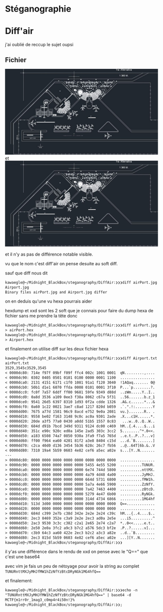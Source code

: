 # Stéganographie
# Diff'air
j'ai oublié de reccup le sujet oupsi

## Fichier
![airPort](./airPort.jpg) et ![Airport](./Airport.jpg)

et il n'y as pas de différence notable visible.

vu que le nom c'est diff'air on pense desuite au soft diff.

sauf que diff nous dit
```
kawaegle@~/Midnight_BlackBox/steganography/DiffAir:❯❯❯diff airPort.jpg Airport.jpg 
Binary files airPort.jpg and Airport.jpg differ
```

on en deduis qu'une vu hexa pourrais aider

hexdump et xxd sont les 2 soft que je connais pour faire du dump hexa de fichier sans me prendre la tête donc 
```
kawaegle@~/Midnight_BlackBox/steganography/DiffAir:❯❯❯diff airPort.jpg > airPort.hex 
kawaegle@~/Midnight_BlackBox/steganography/DiffAir:❯❯❯diff Airport.jpg > Airport.hex 
```

et finalement on utilise diff sur les deux fichier hexa

```
kawaegle@~/Midnight_BlackBox/steganography/DiffAir:❯❯❯diff Airport.txt airPort.txt 
3529,3545c3529,3545
< 0000dc80: 714e f97f 09bf f09f ffc4 002c 1001 0001  qN.........,....
< 0000dc90: 0302 0405 0501 0101 0100 0000 0001 1100  ................
< 0000dca0: 2131 4151 6171 c1f0 1081 91a1 f120 3040  !1AQaq....... 0@
< 0000dcb0: 50b1 d1e1 6070 ffda 0008 0101 0001 3f10  P...`p........?.
< 0000dcc0: fc0f 7a57 6ddf ff00 9681 59fe 9349 d88d  ..zWm.....Y..I..
< 0000dcd0: 0a8d 3536 a109 0ee3 f38a 8062 c67a 5f31  ..56.......b.z_1
< 0000dce0: 9541 26d5 6397 8310 1d93 0f2a cdde 1326  .A&.c......*...&
< 0000dcf0: 0a60 1c22 0021 3ae7 c8ad 1217 820d b059  .`.".!:........Y
< 0000dd00: 7675 a77d 1581 96c9 8acd e752 9e0a 2081  vu.}.......R.. .
< 0000dd10: 9558 be02 f163 3148 9c0c ac0a 9301 2ade  .X...c1H......*.
< 0000dd20: 20de a3f5 77a0 0430 a0dd 51b5 1557 8c83   ...w..0..Q..W..
< 0000dd30: 684d d91b 7bcd 349d 9311 9124 dc00 c469  hM..{.4....$...i
< 0000dd40: 351c e90c 920c ed0a 145e 2ad5 303c 3cc2  5........^*.0<<.
< 0000dd50: a183 6508 74a7 0850 930a 3fa9 f7a5 765d  ..e.t..P..?...v]
< 0000dd60: ff00 f964 ea60 4201 81f2 a3e8 8404 c15d  ...d.`B........]
< 0000dd70: c2ca 40d0 d136 3454 5b36 628c 26c7 fb56  ..@..64T[6b.&..V
< 0000dd80: 7310 19a4 5b59 0603 4e82 cef6 a5ec a02e  s...[Y..N.......
---
> 0000dc80: 0000 0000 0000 0000 0000 0000 0000 0000  ................
> 0000dc90: 0000 0000 0000 0000 0000 5455 4e55 5200  ..........TUNUR.
> 0000dca0: 0000 0000 0000 0000 0000 6e74 744d 5800  ..........nttMX.
> 0000dcb0: 0000 0000 0000 0000 0000 4a79 4d48 4a00  ..........JyMHJ.
> 0000dcc0: 0000 0000 0000 0000 0000 664d 5731 6800  ..........fMW1h.
> 0000dcd0: 0000 0000 0000 0000 0000 5a7a 4e66 5900  ..........ZzNfY.
> 0000dce0: 0000 0000 0000 0000 0000 7a42 7463 4400  ..........zBtcD.
> 0000dcf0: 0000 0000 0000 0000 0000 5279 4e47 6b00  ..........RyNGk.
> 0000dd00: 0000 0000 0000 0000 0000 314d 4734 6866  ..........1MG4hf
> 0000dd10: 513d 3d00 0000 0000 0000 0000 0000 0000  Q==.............
> 0000dd20: 0000 0000 0000 0000 0000 0000 0000 0000  ................
> 0000dd30: 684d c399 2e7b c38d 342e 2e2e 2e24 c39c  hM...{..4....$..
> 0000dd40: 2ec3 8469 352e c3a9 2e2e 2ec3 ad0a 2e5e  ...i5..........^
> 0000dd50: 2ac3 9530 3c3c c382 c2a1 2e65 2e74 c2a7  *..0<<.....e.t..
> 0000dd60: 2e50 2e0a 3fc2 a9c3 b7c2 a576 5dc3 bf2e  .P..?......v]...
> 0000dd70: c3b9 64c3 aa60 422e 2ec3 b2c2 a3c3 a82e  ..d..`B.........
> 0000dd80: 2ec3 815d 5b59 0603 4e82 cef6 a5ec a02e  ...][Y..N.......
kawaegle@~/Midnight_BlackBox/steganography/DiffAir:❯❯❯
```

il y'as une différence dans le rendu de xxd on pense avec le "Q==" que c'est une base64 

avec vim je fais un peu de nétoyage pour avoir la string au complet
`TUNURnttMXJyMHJfMW1hZzNfYzBtcDRyNGk1MG4hfQ==`

et finalement:
```
kawaegle@~/Midnight_BlackBox/steganography/DiffAir:❯❯❯echo -n "TUNURnttMXJyMHJfMW1hZzNfYzBtcDRyNGk1MG4hfQ==" | base64 -d
MCTF{m1rr0r_1mag3_c0mp4r4i50n!}%
kawaegle@~/Midnight_BlackBox/steganography/DiffAir:❯❯;
```

